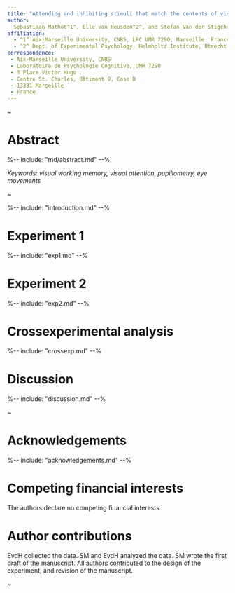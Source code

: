 ```yaml
---
title: "Attending and inhibiting stimuli that match the contents of visual working memory: Evidence from eye movements and pupillometry"
author:
  Sebastiaan Mathôt^1^, Elle van Heusden^2^, and Stefan Van der Stigchel^2^
affiliation:
  - ^1^ Aix-Marseille University, CNRS, LPC UMR 7290, Marseille, France
  - ^2^ Dept. of Experimental Psychology, Helmholtz Institute, Utrecht University, The Netherlands
correspondence:
 - Aix-Marseille University, CNRS
 - Laboratoire de Psychologie Cognitive, UMR 7290
 - 3 Place Victor Hugo
 - Centre St. Charles, Bâtiment 9, Case D
 - 13331 Marseille
 - France
---
```


~

# Abstract

%-- include: "md/abstract.md" --%

*Keywords: visual working memory, visual attention, pupillometry, eye movements*

~

%-- include: "introduction.md" --%

# Experiment 1

%-- include: "exp1.md" --%

# Experiment 2

%-- include: "exp2.md" --%

# Crossexperimental analysis

%-- include: "crossexp.md" --%

# Discussion

%-- include: "discussion.md" --%

~

# Acknowledgements

%-- include: "acknowledgements.md" --%

# Competing financial interests

The authors declare no competing financial interests.

# Author contributions

EvdH collected the data. SM and EvdH analyzed the data. SM wrote the first draft of the manuscript. All authors contributed to the design of the experiment, and revision of the manuscript.

~
